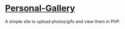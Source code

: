 # [Personal-Gallery](http://ruanssh-gallery.rf.gd/)
A simple site to upload photos/gifs and view them in PHP.

